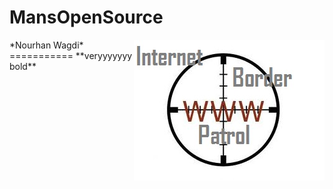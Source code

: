 # MansOpenSource
<img style="float: right;" src="icon.jpg">
*Nourhan Wagdi*
===========
**veryyyyyyy bold**
